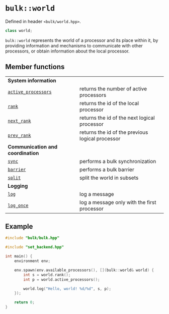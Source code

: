 # `bulk::world`

Defined in header `<bulk/world.hpp>`.

```cpp
class world;
```

`bulk::world` represents the world of a processor and its place within it, by providing information and mechanisms to communicate with other processors, or obtain information about the local processor.

## Member functions

|                                                   |                                                  |
|---------------------------------------------------|--------------------------------------------------|
| **System information**                            |                                                  |
| [`active_processors`](world/active_processors.md) | returns the number of active processors          |
| [`rank`](world/rank.md)                           | returns the id of the local processor            |
| [`next_rank`](world/next_rank.md)                 | returns the id of the next logical processor     |
| [`prev_rank`](world/prev_rank.md)                 | returns the id of the previous logical processor |
| **Communication and coordination**                |                                                  |
| [`sync`](world/sync.md)                           | performs a bulk synchronization                  |
| [`barrier`](world/barrier.md)                     | performs a bulk barrier                          |
| [`split`](world/split.md)                 | split the world in subsets |
| **Logging**                                       |                                                  |
| [`log`](world/log.md)                      | log a message                                    |
| [`log_once`](world/log_once.md)            | log a message only with the first processor |

## Example

```cpp
#include "bulk/bulk.hpp"

#include "set_backend.hpp"

int main() {
    environment env;

    env.spawn(env.available_processors(), [](bulk::world& world) {
        int s = world.rank();
        int p = world.active_processors();

        world.log("Hello, world! %d/%d", s, p);
    });

    return 0;
}
```
